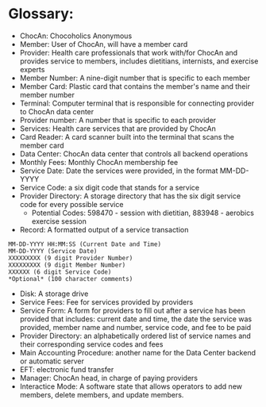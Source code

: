 # Glossary:
- ChocAn: Chocoholics Anonymous
- Member: User of ChocAn, will have a member card
- Provider: Health care professionals that work with/for ChocAn and provides service to members, includes dietitians, internists, and exercise experts
- Member Number: A nine-digit number that is specific to each member
- Member Card: Plastic card that contains the member's name and their member number
- Terminal: Computer terminal that is responsible for connecting provider to ChocAn data center
- Provider number: A number that is specific to each provider
- Services: Health care services that are provided by ChocAn
- Card Reader: A card scanner built into the terminal that scans the member card
- Data Center: ChocAn data center that controls all backend operations
- Monthly Fees: Monthly ChocAn membership fee
- Service Date: Date the services were provided, in the format MM-DD-YYYY
- Service Code: a six digit code that stands for a service
- Provider Directory: A storage directory that has the six digit service code for every possible service
    - Potential Codes: 598470 - session with dietitian, 883948 - aerobics exercise session
- Record: A formatted output of a service transaction
```text
MM-DD-YYYY HH:MM:SS (Current Date and Time)
MM-DD-YYYY (Service Date)
XXXXXXXXX (9 digit Provider Number)
XXXXXXXXX (9 digit Member Number)
XXXXXX (6 digit Service Code)
*Optional* (100 character comments)
```
- Disk: A storage drive
- Service Fees: Fee for services provided by providers 
- Service Form: A form for providers to fill out after a service has been provided that includes: current date and time, the date the service was provided, member name and number, service code, and fee to be paid
- Provider Directory: an alphabetically ordered list of service names and their corresponding service codes and fees
- Main Accounting Procedure: another name for the Data Center backend or automatic server
- EFT: electronic fund transfer
- Manager: ChocAn head, in charge of paying providers
- Interactice Mode: A software state that allows operators to add new members, delete members, and update members.